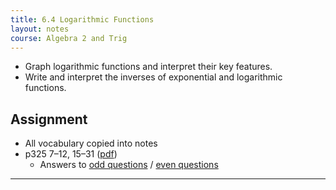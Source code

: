 ```yaml
---
title: 6.4 Logarithmic Functions
layout: notes
course: Algebra 2 and Trig
---
```


- Graph logarithmic functions and interpret their key features.
- Write and interpret the inverses of exponential and logarithmic functions.

## Assignment

- All vocabulary copied into notes
- p325 7–12, 15–31 ([pdf](./pdf/alg2-practice-0604.pdf))
  - Answers to [odd questions](../misc/alg2-odd-answers.pdf) / [even questions](../misc/alg2-even-answers.pdf)

---

